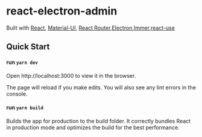 # react-electron-admin

Built with [React](https://facebook.github.io/react/), [Material-UI](https://material-ui.com), [React Router](https://reacttraining.com/react-router/),[Electron](https://www.electronjs.org/),[Immer](https://github.com/immerjs/immer),[react-use](https://github.com/streamich/react-use)

## Quick Start

#### run `yarn dev`

Open http://localhost:3000 to view it in the browser.

The page will reload if you make edits. You will also see any lint errors in the console.

#### run `yarn build`

Builds the app for production to the build folder. It correctly bundles React in production mode and optimizes the build for the best performance.
